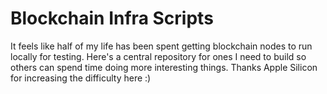 # Blockchain Infra Scripts

It feels like half of my life has been spent getting blockchain nodes to run locally for testing. Here's a central repository for ones I need to build so others can spend time doing more interesting things. Thanks Apple Silicon for increasing the difficulty here :) 
